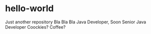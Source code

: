 # hello-world
Just another repository
Bla Bla Bla Java Developer, 
Soon Senior Java Developer
Coockies? Coffee?
